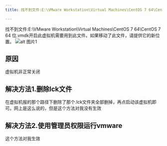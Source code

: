 ```yaml
---
title: 找不到文件:E:\VMware Workstation\Virtual Machines\CentOS 7 64\CentOS 7 64 位.vmdk开启此虚拟机需要用到此文件。如果移动了此文件，请提供它的新位置。

---
```

找不到文件:E:\VMware Workstation\Virtual Machines\CentOS 7 64\CentOS 7 64 位.vmdk开启此虚拟机需要用到此文件。如果移动了此文件，请提供它的新位置。
![alt 图片1](/img/3/1.png)

## 原因
虚拟机非正常关闭

## 解决方法1.删除lck文件
在虚拟机报的那个路径下删除了那个.lck文件夹全部删掉，再点启动该虚拟机即可。网上是这么说的，但是这个方法对我没有生效

## 解决方法2.使用管理员权限运行vmware
这个方法对我生效